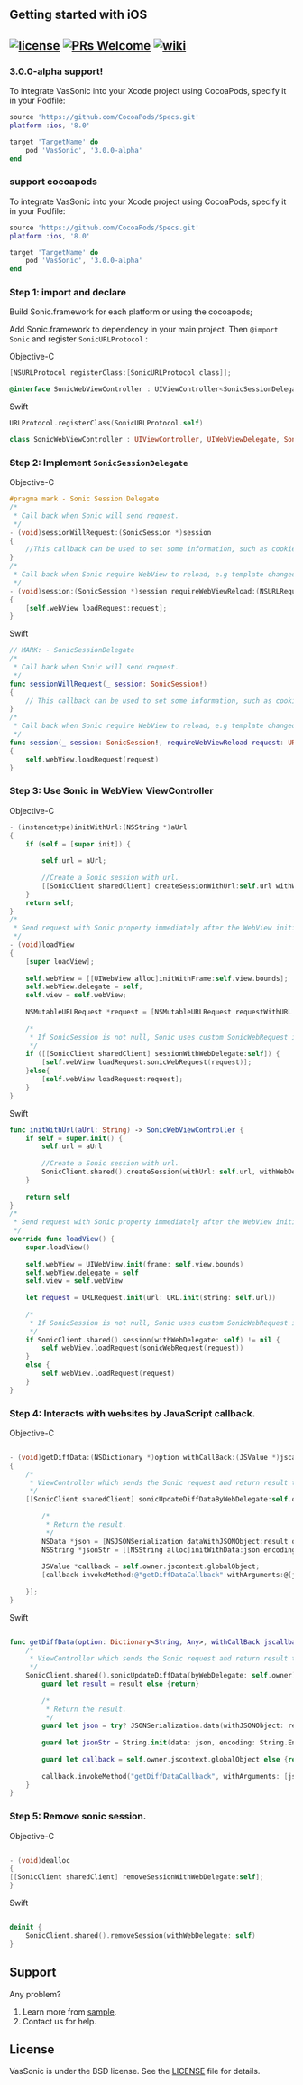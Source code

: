 ## Getting started with iOS
[![license](http://img.shields.io/badge/license-BSD3-brightgreen.svg?style=flat)](https://github.com/Tencent/VasSonic/blob/master/LICENSE)
[![PRs Welcome](https://img.shields.io/badge/PRs-welcome-brightgreen.svg)](https://github.com/Tencent/VasSonic/pulls)
[![wiki](https://img.shields.io/badge/Wiki-open-brightgreen.svg)](https://github.com/Tencent/VasSonic/wiki)
---

### 3.0.0-alpha support!
To integrate VasSonic into your Xcode project using CocoaPods, specify it in your Podfile:

```lua
source 'https://github.com/CocoaPods/Specs.git'
platform :ios, '8.0'

target 'TargetName' do
    pod 'VasSonic', '3.0.0-alpha'
end
```

### support cocoapods 
To integrate VasSonic into your Xcode project using CocoaPods, specify it in your Podfile:

```lua
source 'https://github.com/CocoaPods/Specs.git'
platform :ios, '8.0'

target 'TargetName' do
    pod 'VasSonic', '3.0.0-alpha'
end
```

### Step 1: import and declare
Build Sonic.framework for each platform or using the cocoapods;

Add Sonic.framework to dependency in your main project.
Then ```@import Sonic``` and register ```SonicURLProtocol``` :

Objective-C
```Objective-C
[NSURLProtocol registerClass:[SonicURLProtocol class]];

@interface SonicWebViewController : UIViewController<SonicSessionDelegate,UIWebViewDelegate>
```
Swift
```Swift
URLProtocol.registerClass(SonicURLProtocol.self)

class SonicWebViewController : UIViewController, UIWebViewDelegate, SonicSessionDelegate
```

### Step 2: Implement ```SonicSessionDelegate```

Objective-C
```Objective-C
#pragma mark - Sonic Session Delegate
/*
 * Call back when Sonic will send request.
 */
- (void)sessionWillRequest:(SonicSession *)session
{
    //This callback can be used to set some information, such as cookie and UA.
}
/*
 * Call back when Sonic require WebView to reload, e.g template changed or error occurred. 
 */
- (void)session:(SonicSession *)session requireWebViewReload:(NSURLRequest *)request
{
    [self.webView loadRequest:request];
}
```
Swift

```Swift
// MARK: - SonicSessionDelegate
/*
 * Call back when Sonic will send request.
 */
func sessionWillRequest(_ session: SonicSession!)
{
    // This callback can be used to set some information, such as cookie and UA.
}
/*
 * Call back when Sonic require WebView to reload, e.g template changed or error occurred. 
 */
func session(_ session: SonicSession!, requireWebViewReload request: URLRequest!) {
{
    self.webView.loadRequest(request)
}
```

### Step 3: Use Sonic in WebView ViewController

Objective-C
```Objective-C
- (instancetype)initWithUrl:(NSString *)aUrl
{
    if (self = [super init]) {
        
        self.url = aUrl;
        
        //Create a Sonic session with url.
        [[SonicClient sharedClient] createSessionWithUrl:self.url withWebDelegate:self];
    }
    return self;
}
/*
 * Send request with Sonic property immediately after the WebView initialization.
 */
- (void)loadView
{
    [super loadView];
    
    self.webView = [[UIWebView alloc]initWithFrame:self.view.bounds];
    self.webView.delegate = self;
    self.view = self.webView;
    
    NSMutableURLRequest *request = [NSMutableURLRequest requestWithURL:[NSURL URLWithString:self.url]];
    
    /*
     * If SonicSession is not null, Sonic uses custom SonicWebRequest instead of original network request. 
     */
    if ([[SonicClient sharedClient] sessionWithWebDelegate:self]) {
        [self.webView loadRequest:sonicWebRequest(request)];
    }else{
        [self.webView loadRequest:request];
    }
}
```

Swift
```Swift
func initWithUrl(aUrl: String) -> SonicWebViewController {
    if self = super.init() {
        self.url = aUrl
        
        //Create a Sonic session with url.
        SonicClient.shared().createSession(withUrl: self.url, withWebDelegate: self)
    }
    
    return self
}
/*
 * Send request with Sonic property immediately after the WebView initialization.
 */
override func loadView() {
    super.loadView()
    
    self.webView = UIWebView.init(frame: self.view.bounds)
    self.webView.delegate = self
    self.view = self.webView
    
    let request = URLRequest.init(url: URL.init(string: self.url))
    
    /*
     * If SonicSession is not null, Sonic uses custom SonicWebRequest instead of original network request.
     */
    if SonicClient.shared().session(withWebDelegate: self) != nil {
        self.webView.loadRequest(sonicWebRequest(request))
    }
    else {
        self.webView.loadRequest(request)
    }
}
```

### Step 4: Interacts with websites by JavaScript callback.

Objective-C
```Objective-C

- (void)getDiffData:(NSDictionary *)option withCallBack:(JSValue *)jscallback
{
    /*
     * ViewController which sends the Sonic request and return result through callback. 
     */
    [[SonicClient sharedClient] sonicUpdateDiffDataByWebDelegate:self.owner completion:^(NSDictionary *result) {
       
        /*
         * Return the result.
         */
        NSData *json = [NSJSONSerialization dataWithJSONObject:result options:NSJSONWritingPrettyPrinted error:nil];
        NSString *jsonStr = [[NSString alloc]initWithData:json encoding:NSUTF8StringEncoding];
        
        JSValue *callback = self.owner.jscontext.globalObject;
        [callback invokeMethod:@"getDiffDataCallback" withArguments:@[jsonStr]];
        
    }];
}
```

Swift
```Swift

func getDiffData(option: Dictionary<String, Any>, withCallBack jscallback: JSValue) {
    /*
     * ViewController which sends the Sonic request and return result through callback.
     */
    SonicClient.shared().sonicUpdateDiffData(byWebDelegate: self.owner) { (result) in
        guard let result = result else {return}
        
        /*
         * Return the result.
         */
        guard let json = try? JSONSerialization.data(withJSONObject: result, options: JSONSerialization.WritingOptions.prettyPrinted) else {return}
        
        guard let jsonStr = String.init(data: json, encoding: String.Encoding.utf8) else {return}
        
        guard let callback = self.owner.jscontext.globalObject else {return}
        
        callback.invokeMethod("getDiffDataCallback", withArguments: [jsonStr])
    }
}
```

### Step 5: Remove sonic session.

Objective-C
```Objective-C

- (void)dealloc
{
[[SonicClient sharedClient] removeSessionWithWebDelegate:self];
}
```

Swift
```Swift

deinit {
    SonicClient.shared().removeSession(withWebDelegate: self)
}
```

## Support
Any problem?

1. Learn more from [sample](https://github.com/Tencent/VasSonic/tree/master/sonic-iOS/SonicSample).
2. Contact us for help.

## License
VasSonic is under the BSD license. See the [LICENSE](https://github.com/Tencent/VasSonic/blob/master/LICENSE) file for details.

[1]: https://github.com/Tencent/VasSonic/blob/master/article/20170705120005424.gif
[2]: https://github.com/Tencent/VasSonic/blob/master/article/20170705120029897.gif


